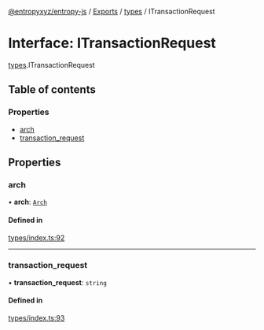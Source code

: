 [@entropyxyz/entropy-js](../README.md) / [Exports](../modules.md) / [types](../modules/types.md) / ITransactionRequest

# Interface: ITransactionRequest

[types](../modules/types.md).ITransactionRequest

## Table of contents

### Properties

- [arch](types.ITransactionRequest.md#arch)
- [transaction\_request](types.ITransactionRequest.md#transaction_request)

## Properties

### arch

• **arch**: [`Arch`](../enums/types.Arch.md)

#### Defined in

[types/index.ts:92](https://github.com/entropyxyz/entropy-js/blob/a7aaa0c/src/types/index.ts#L92)

___

### transaction\_request

• **transaction\_request**: `string`

#### Defined in

[types/index.ts:93](https://github.com/entropyxyz/entropy-js/blob/a7aaa0c/src/types/index.ts#L93)
